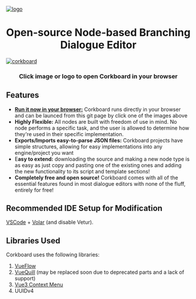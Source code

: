 
[![logo](https://github.com/user-attachments/assets/31138336-2e47-4429-8041-d200abed0c06)](https://skyaphid.github.io/corkboard)


<h1 align="center"> Open-source Node-based Branching Dialogue Editor</h1>

[![corkboard](https://github.com/user-attachments/assets/2841c9d3-e45f-4ed4-bcfa-27806e077201)](https://skyaphid.github.io/corkboard)

<h3 align="center"><b>Click image or logo to open Corkboard in your browser</b></h3>

## Features
- **[Run it now in your browser:](https://skyaphid.github.io/corkboard)** Corkboard runs directly in your browser and can be launced from this git page by click one of the images above
- **Highly Flexible:** All nodes are built with freedom of use in mind. No node performs a specific task, and the user is allowed to determine how they're used in their specific implementation.
- **Exports/Imports easy-to-parse JSON files:** Corkboard projects have simple structures, allowing for easy implementations into any engine/project you want
- E**asy to extend:** downloading the source and making a new node type is as easy as just copy and pasting one of the existing ones and adding the new functionality to its script and template sections!
- **Completely free and open source!** Corkboard comes with all of the essential features found in most dialogue editors with none of the fluff, entirely for free!

## Recommended IDE Setup for Modification

[VSCode](https://code.visualstudio.com/) + [Volar](https://marketplace.visualstudio.com/items?itemName=Vue.volar) (and disable Vetur).

## Libraries Used
Corkboard uses the following libraries:

1. [VueFlow](https://vueflow.dev/)
2. [VueQuill](https://vueup.github.io/vue-quill/) (may be replaced soon due to deprecated parts and a lack of support)
3. [Vue3 Context Menu](https://www.npmjs.com/package/@imengyu/vue3-context-menu)
4. UUIDv4
